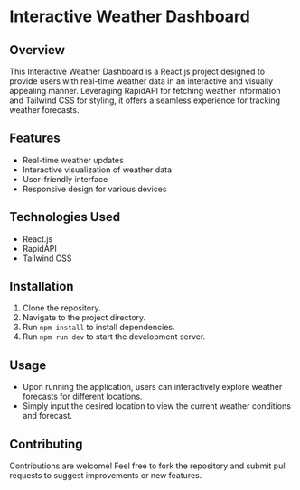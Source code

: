 # Interactive Weather Dashboard

## Overview
This Interactive Weather Dashboard is a React.js project designed to provide users with real-time weather data in an interactive and visually appealing manner. Leveraging RapidAPI for fetching weather information and Tailwind CSS for styling, it offers a seamless experience for tracking weather forecasts.

## Features
- Real-time weather updates
- Interactive visualization of weather data
- User-friendly interface
- Responsive design for various devices

## Technologies Used
- React.js 
- RapidAPI
- Tailwind CSS

## Installation
1. Clone the repository.
2. Navigate to the project directory.
3. Run `npm install` to install dependencies.
4. Run `npm run dev` to start the development server.

## Usage
- Upon running the application, users can interactively explore weather forecasts for different locations.
- Simply input the desired location to view the current weather conditions and forecast.

## Contributing
Contributions are welcome! Feel free to fork the repository and submit pull requests to suggest improvements or new features.


